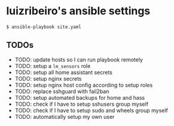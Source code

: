 # luizribeiro's ansible settings

```
$ ansible-playbook site.yaml
```

## TODOs

* TODO: update hosts so I can run playbook remotely
* TODO: setup a `lm_sensors` role
* TODO: setup all home assistant secrets
* TODO: setup nginx secrets
* TODO: setup nginx host config according to setup roles
* TODO: replace sshguard with fail2ban
* TODO: setup automated backups for home and hass
* TODO: check if I have to setup sshusers group myself
* TODO: check if I have to setup sudo and wheels group myself
* TODO: automatically setup my own user
